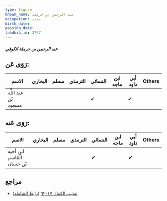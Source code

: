 ```yaml
---
type: figure
known_name: عبد الرحمن بن حرملة
occupation: محدث
birth_date:
passing_date:
tahdhib_id: 3797
---
```

##### عبد الرحمن بن حرملة الكوفي

## رَوَى عَن:
| الاسم                 | البخاري | مسلم | الترمذي | النسائي | ابن ماجه | أبي داود | Others |
| --------------------- | ------- | ---- | ------- | ------- | -------- | -------- | ------ |
| عَبد اللَّه بْن مسعود |         |      |         | ✔       |          | ✔        |        |
## رَوَى عَنه:
| الاسم                       | البخاري | مسلم | الترمذي | النسائي | ابن ماجه | أبي داود | Others |
| --------------------------- | ------- | ---- | ------- | ------- | -------- | -------- | ------ |
| ابن أخيه الْقَاسِم بْن حسان |         |      |         | ✔       |          | ✔        |        |
## مراجع
- [تهذيب الكمال ١٧-٦٢](obsidian://open?vault=Tahdhib-al-Kamal&file=Figures/٣٧٩٧-عبد%20الرحمن%20بن%20حرملة%20الكوفي) ([رابط الشاملة](https://shamela.ws/book/3722/8612))
